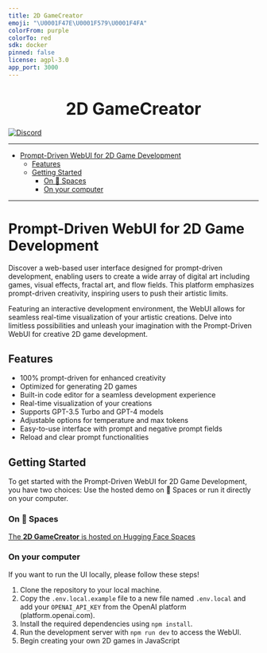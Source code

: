 ```yaml
---
title: 2D GameCreator
emoji: "\U0001F47E\U0001F579\U0001F4FA"
colorFrom: purple
colorTo: red
sdk: docker
pinned: false
license: agpl-3.0
app_port: 3000
---
```

<h1 align="center"><big>2D GameCreator</big></h1>

[![Discord](https://img.shields.io/discord/1091306623819059300?color=7289da&label=Discord&logo=discord&logoColor=fff&style=for-the-badge)](https://discord.com/invite/m3TBB9XEkb)

---

<!-- toc -->

- [Prompt-Driven WebUI for 2D Game Development](#prompt-driven-webui-for-2d-game-development)
  * [Features](#features)
  * [Getting Started](#getting-started)
    + [On 🤗 Spaces](#on-%F0%9F%A4%97-spaces)
    + [On your computer](#on-your-computer)

<!-- tocstop -->

---

# Prompt-Driven WebUI for 2D Game Development

Discover a web-based user interface designed for prompt-driven development, enabling users to create
a wide array of digital art including games, visual effects, fractal art, and flow fields. This
platform emphasizes prompt-driven creativity, inspiring users to push their artistic limits.

Featuring an interactive development environment, the WebUI allows for seamless real-time
visualization of your artistic creations. Delve into limitless possibilities and unleash your
imagination with the Prompt-Driven WebUI for creative 2D game development.

## Features

- 100% prompt-driven for enhanced creativity
- Optimized for generating 2D games
- Built-in code editor for a seamless development experience
- Real-time visualization of your creations
- Supports GPT-3.5 Turbo and GPT-4 models
- Adjustable options for temperature and max tokens
- Easy-to-use interface with prompt and negative prompt fields
- Reload and clear prompt functionalities

## Getting Started

To get started with the Prompt-Driven WebUI for 2D Game Development, you have two choices: Use the
hosted demo on 🤗 Spaces or run it directly on your computer.

### On 🤗 Spaces

[The **2D GameCreator** is hosted on Hugging Face Spaces](https://huggingface.co/spaces/failfast/2D-GameCreator/)

### On your computer

If you want to run the UI locally, please follow these steps!

1. Clone the repository to your local machine.
2. Copy the `.env.local.example` file to a new file named `.env.local` and add your `OPENAI_API_KEY`
   from the OpenAI platform (platform.openai.com).
3. Install the required dependencies using `npm install`.
4. Run the development server with `npm run dev` to access the WebUI.
5. Begin creating your own 2D games in JavaScript

